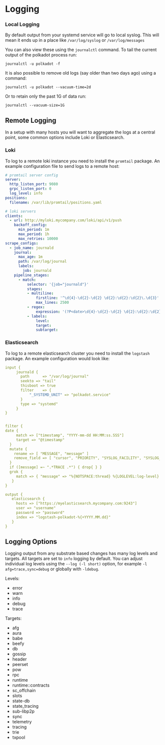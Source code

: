 Logging
===========


### Local Logging

By default output from your systemd service will go to local syslog. This will mean it ends up in a place like `/var/log/syslog` or `/var/log/messages`

You can also view these using the `journalctl` command. To tail the current output of the polkadot process run:

```
journalctl -u polkadot -f
```

It is also possible to remove old logs (say older than two days ago) using a command:

```
journalctl -u polkadot --vacuum-time=2d
```

Or to retain only the past 1G of data run:

```
journalctl --vacuum-size=1G
```


## Remote Logging

In a setup with many hosts you will want to aggregate the logs at a central point, some common options include Loki or Elasticsearch. 

### Loki

To log to a remote loki instance you need to install the `promtail` package. An example configuration file to send logs to a remote host:

```yaml
# promtail server config
server:
  http_listen_port: 9080
  grpc_listen_port: 0
  log_level: info
positions:
  filename: /var/lib/promtail/positions.yaml

# loki servers
clients:
  - url: http://myloki.mycompany.com/loki/api/v1/push
    backoff_config:
      min_period: 1m
      max_period: 1h
      max_retries: 10000
scrape_configs:
  - job_name: journald
    journal:
      max_age: 1m
      path: /var/log/journal
      labels:
        job: journald
    pipeline_stages:
      - match:
          selector: '{job="journald"}'
          stages:
          - multiline:
              firstline: '^\d{4}-\d{2}-\d{2} \d{2}:\d{2}:\d{2}\.\d{3}'
              max_lines: 2500
          - regex:
              expression: '(?P<date>\d{4}-\d{2}-\d{2} \d{2}:\d{2}:\d{2}\.\d{3})\s+(?P<level>(TRACE|DEBUG|INFO|WARN|ERROR))\s+(?P<worker>([^\s]+))\s+(?P<target>[\w-]+):?:?(?P<subtarget>[\w-]+)?:[\s]?(?P<chaintype>\[[\w-]+\]+)?[\s]?(?P<message>.+)'
          - labels:
              level:
              target:
              subtarget:
```

### Elasticsearch

To log to a remote elasticsearch cluster you need to install the `logstash` package. An example configuration would look like:


```yaml
input {
     journald {
       path      => "/var/log/journal"
       seekto => "tail"
       thisboot => true
       filter    => {
           "_SYSTEMD_UNIT" => "polkadot.service"
       }
       type => "systemd"
     }
}


filter {
date {
     match => ["timestamp", "YYYY-mm-dd HH:MM:ss.SSS"]
     target => "@timestamp"
  }
  mutate {
    rename => [ "MESSAGE", "message" ]
    remove_field => [ "cursor", "PRIORITY", "SYSLOG_FACILITY", "SYSLOG_IDENTIFIER", "_BOOT_ID", "_CAP_EFFECTIVE", "_CMDLINE", "_COMM", "_EXE", "_GID", "_HOSTNAME", "_MACHINE_ID", "_PID", "_SELINUX_CONTEXT", "_STREAM_ID", "_SYSTEMD_CGROUP", "_SYSTEMD_INVOCATION_ID", "_SYSTEMD_SLICE", "_SYSTEMD_UNIT", "_TRANSPORT", "_UID" ]
  }
  if ([message] =~ ".*TRACE .*") { drop{ } }
  grok {
     match => { "message" => "%{NOTSPACE:thread} %{LOGLEVEL:log-level} %{NOTSPACE:namespace} %{GREEDYDATA:message}" }
   }
}

output {
   elasticsearch {
     hosts => ["https://myelasticsearch.mycompany.com:9243"]
     user => "username"
     password => "password"
     index => "logstash-polkadot-%{+YYYY.MM.dd}"
   }
}
```

## Logging Options

Logging output from any substrate based changes has many log levels and targets.  All targets are set to `info` logging by default. You can adjust individual log levels using the `--log (-l short)` option, for example `-l afg=trace,sync=debug` or globally with `-ldebug`.

Levels:
- error
- warn
- info
- debug
- trace

Targets:
- afg
- aura
- babe
- beefy
- db
- gossip
- header
- peerset
- pow
- rpc
- runtime
- runtime::contracts
- sc_offchain
- slots
- state-db
- state_tracing
- sub-libp2p
- sync
- telemetry
- tracing
- trie
- txpool
